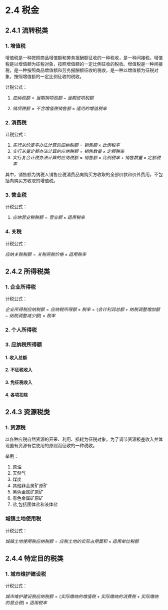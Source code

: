 # 2.4 税金

## 2.4.1 流转税类

### 1. 增值税

增值税是一种按照商品增值额和劳务报酬额征收的一种税收，是一种间接税。增值税是以增值额为征税对象，按照增值额的一定比例征收的税收。增值税是一种间接税，是一种按照商品增值额和劳务报酬额征收的税收，是一种以增值额为征税对象，按照增值额的一定比例征收的税收。

计税公式：
1. $应纳税额 = 当期销项税额 - 当期进项税额$

2. $销项税额 = 不含增值税销售额 \times 适用的增值税率$

### 2. 消费税

计税公式：

1. $实行从价定率办法计算的应纳税额 = 销售额 \times 比例税率$
2. $实行从量定额办法计算的应纳税额 = 销售数量 \times 定额税率$
3. $实行复合计税办法计算的应纳税额 = 销售额 \times 比例税率 + 销售数量 \times 定额税率$

其中，销售额为纳税人销售应税消费品向购买方收取的全部价款和价外费用，不包括向购买方收取的增值税。

### 3. 营业税

计税公式：

1. $应纳营业税税额 = 营业额 \times 适用税率$

### 4. 关税

计税公式：

$应纳关税税额 = 关税完税价格 \times 适用税率$

## 2.4.2 所得税类

### 1. 企业所得税

计税公式：


$企业所得税应纳税额= 应纳税所得额 \times 税率 = (会计利润总额 + 纳税调整增加额 - 纳税调整减少额) \times 税率$
### 2. 个人所得税

### 3. 应纳税所得额

#### 1. 收入总额

#### 2. 不征税收入

#### 3. 免征税收入

#### 4. 各项扣除

## 2.4.3 资源税类

### 1. 资源税

以各种应税自然资源的开采、利用、损耗为征税对象，为了调节资源极差收入并体现国有资源有偿使用的原则而征收的一种税收。

举例：

1. 原油
2. 天然气
3. 煤炭
4. 其他非金属矿原矿
5. 黑色金属矿原矿
6. 有色金属矿原矿
7. 盐,包括固体盐和液体盐

### 城镇土地使用税

计税公式：

$城镇土地使用税应纳税额 = 应税土地的实际占用面积 \times 适用单位税额$

## 2.4.4 特定目的税类

### 1. 城市维护建设税

计税公式：

$城市维护建设税应纳税额 = (实际缴纳的增值税 + 实际缴纳的消费税 + 实际缴纳的营业税) \times 适用税率$